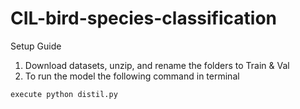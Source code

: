 # CIL-bird-species-classification

Setup Guide
1) Download datasets, unzip, and rename the folders to Train & Val
2) To run the model the following command in terminal
```
execute python distil.py
```
